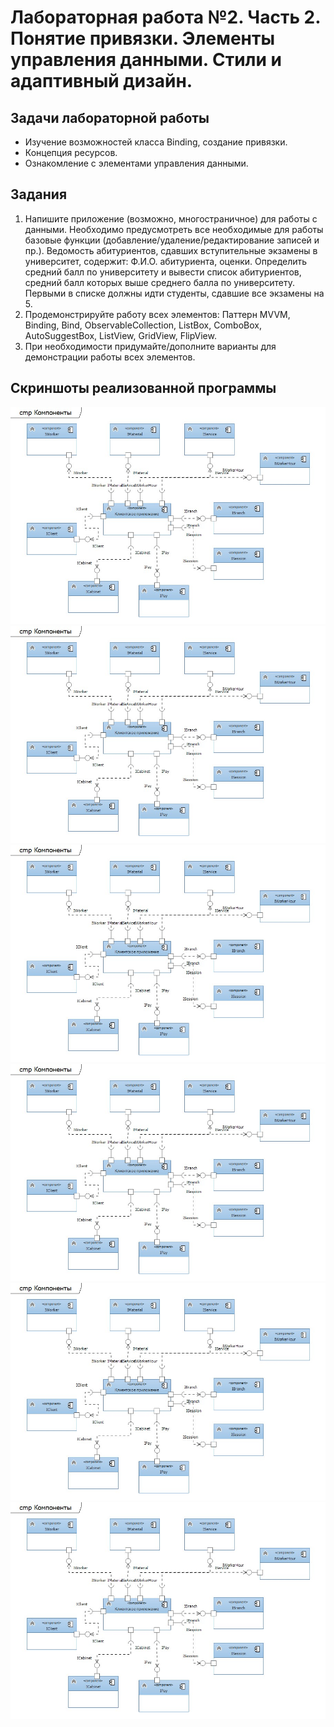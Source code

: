 # Лабораторная работа №2. Часть 2. Понятие привязки. Элементы управления данными. Стили и адаптивный дизайн.
## Задачи лабораторной работы
* Изучение возможностей класса Binding, создание привязки.
* Концепция ресурсов.
* Ознакомление с элементами управления данными.

## Задания
1. Напишите приложение (возможно, многостраничное) для работы с данными. Необходимо предусмотреть все
необходимые для работы базовые функции (добавление/удаление/редактирование записей и пр.). Ведомость абитуриентов, сдавших вступительные экзамены в университет, содержит: Ф.И.О. абитуриента, оценки. Определить средний балл по университету и вывести список абитуриентов, средний балл которых выше среднего балла по университету. Первыми в списке должны идти студенты, сдавшие все экзамены на 5.
2. Продемонстрируйте работу всех элементов: Паттерн MVVM, Binding, Bind, ObservableCollection, ListBox, ComboBox, AutoSuggestBox, ListView, GridView, FlipView.
3. При необходимости придумайте/дополните варианты для демонстрации работы всех элементов.
## Скриншоты реализованной программы
![](https://github.com/To4ilko1/tattoo-parlor/blob/master/resources/Диаграмма%20компонентов.jpg "Скриншот №1")
![](https://github.com/To4ilko1/tattoo-parlor/blob/master/resources/Диаграмма%20компонентов.jpg "Скриншот №2")
![](https://github.com/To4ilko1/tattoo-parlor/blob/master/resources/Диаграмма%20компонентов.jpg "Скриншот №3")
![](https://github.com/To4ilko1/tattoo-parlor/blob/master/resources/Диаграмма%20компонентов.jpg "Скриншот №4")
![](https://github.com/To4ilko1/tattoo-parlor/blob/master/resources/Диаграмма%20компонентов.jpg "Скриншот №5")
![](https://github.com/To4ilko1/tattoo-parlor/blob/master/resources/Диаграмма%20компонентов.jpg "Скриншот №6")